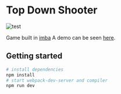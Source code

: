 # Top Down Shooter
![test](https://repository-images.githubusercontent.com/193925898/de472d80-e3d4-11ea-81ba-3f626e28962d)  
  
  
  
Game built in [imba](https://v2.imba.io)
A demo can be seen [here](https://cassianosf.github.io/imba-top-down-shooter/public/index.html).


## Getting started

```bash
# install dependencies
npm install
# start webpack-dev-server and compiler
npm run dev
```
